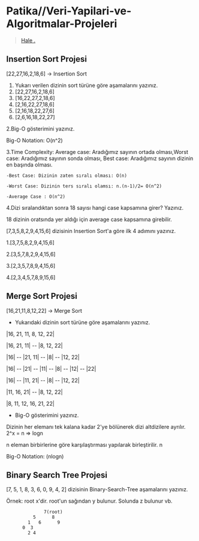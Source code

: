 # Patika//Veri-Yapilari-ve-Algoritmalar-Projeleri
> [Hale .](https://app.patika.dev/halegrpnr)
## Insertion Sort Projesi
[22,27,16,2,18,6] -> Insertion Sort
1. Yukarı verilen dizinin sort türüne göre aşamalarını yazınız.
  1. [22,27,16,2,18,6]
  2. [16,22,27,2,18,6]
  3. [2,16,22,27,18,6]
  4. [2,16,18,22,27,6]
  5. [2,6,16,18,22,27]

2.Big-O gösterimini yazınız.

Big-O Notation: O(n^2)

3.Time Complexity: Average case: Aradığımız sayının ortada olması,Worst case: Aradığımız sayının sonda olması, Best case: Aradığımız sayının dizinin en başında olması.

    -Best Case: Dizinin zaten sıralı olması: O(n)
    
    -Worst Case: Dizinin ters sıralı olamsı: n.(n-1)/2= O(n^2)
    
    -Average Case : O(n^2)
    
4.Dizi sıralandıktan sonra 18 sayısı hangi case kapsamına girer? Yazınız.

18 dizinin oratsında yer aldığı için average case kapsamına girebilir.

  [7,3,5,8,2,9,4,15,6] dizisinin Insertion Sort'a göre ilk 4 adımını yazınız.

1.[3,7,5,8,2,9,4,15,6]

2.[3,5,7,8,2,9,4,15,6]

3.[2,3,5,7,8,9,4,15,6]

4.[2,3,4,5,7,8,9,15,6]

## Merge Sort Projesi

[16,21,11,8,12,22] -> Merge Sort

* Yukarıdaki dizinin sort türüne göre aşamalarını yazınız.
  
|16, 21, 11, 8, 12, 22|

  |16, 21, 11|   --             |8, 12, 22|

|16|  --   |21, 11|    --     |8|   --    |12, 22|

|16|  --   |21| --   |11| --  |8| --   |12|  --  |22|

|16|  --   |11, 21|   --      |8|   --    |12, 22|

  |11, 16, 21|          --      |8, 12, 22|

|8, 11, 12, 16, 21, 22|

* Big-O gösterimini yazınız.

Dizinin her elemanı tek kalana kadar 2'ye bölünerek dizi altdizilere ayrılır. 2^x = n => logn

n eleman birbirlerine göre karşılaştırması yapılarak birleştirilir. n

Big-O Notation: (nlogn)

## Binary Search Tree Projesi

[7, 5, 1, 8, 3, 6, 0, 9, 4, 2] dizisinin Binary-Search-Tree aşamalarını yazınız.

Örnek: root x'dir. root'un sağından y bulunur. Solunda z bulunur vb.
                  
                  7(root)
              5      8
            1   6      9
          0  3
            2 4



